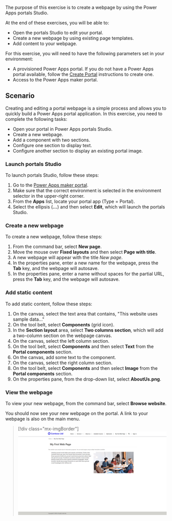 The purpose of this exercise is to create a webpage by using the Power Apps portals Studio.

At the end of these exercises, you will be able to:

- Open the portals Studio to edit your portal.
- Create a new webpage by using existing page templates.
- Add content to your webpage.

For this exercise, you will need to have the following parameters set in your environment:

- A provisioned Power Apps portal. If you do not have a Power Apps portal available, follow the [Create Portal](https://docs.microsoft.com/powerapps/maker/portals/create-portal/?azure-portal=true) instructions to create one.
- Access to the Power Apps maker portal.

## Scenario

Creating and editing a portal webpage is a simple process and allows you to quickly build a Power Apps portal application. In this exercise, you need to complete the following tasks:

- Open your portal in Power Apps portals Studio.
- Create a new webpage. 
- Add a component with two sections. 
- Configure one section to display text. 
- Configure another section to display an existing portal image.

### Launch portals Studio

To launch portals Studio, follow these steps:

1. Go to the [Power Apps maker portal](https://make.powerapps.com/?azure-portal=true).
1. Make sure that the correct environment is selected in the environment selector in the upper-right corner.
1. From the **Apps** list, locate your portal app (Type = Portal).
1. Select the ellipsis (**...**) and then select **Edit**, which will launch the portals Studio.

### Create a new webpage

To create a new webpage, follow these steps:

1. From the command bar, select **New page**.
1. Move the mouse over **Fixed layouts** and then select **Page with title**.
1. A new webpage will appear with the title *New page*.
1. In the properties pane, enter a new name for the webpage, press the **Tab** key, and the webpage will autosave.
1. In the properties pane, enter a name without spaces for the partial URL, press the **Tab** key, and the webpage will autosave.

### Add static content

To add static content, follow these steps:

1. On the canvas, select the text area that contains, "This website uses sample data..."
1. On the tool belt, select **Components** (grid icon).
1. In the **Section layout** area, select **Two columns section**, which will add a two-column section on the webpage canvas.
1. On the canvas, select the left column section.
1. On the tool belt, select **Components** and then select **Text** from the **Portal components** section.
1. On the canvas, add some text to the component.
1. On the canvas, select the right column section.
1. On the tool belt, select **Components** and then select **Image** from the **Portal components** section.
1. On the properties pane, from the drop-down list, select **AboutUs.png**.

### View the webpage

To view your new webpage, from the command bar, select **Browse website**. 

You should now see your new webpage on the portal. A link to your webpage is also on the main menu.

> [!div class="mx-imgBorder"]
> [![Screenshot of the My first web page on the portal.](../media/4-first-web-page-ss.png)](../media/4-first-web-page-ss.png#lightbox)
